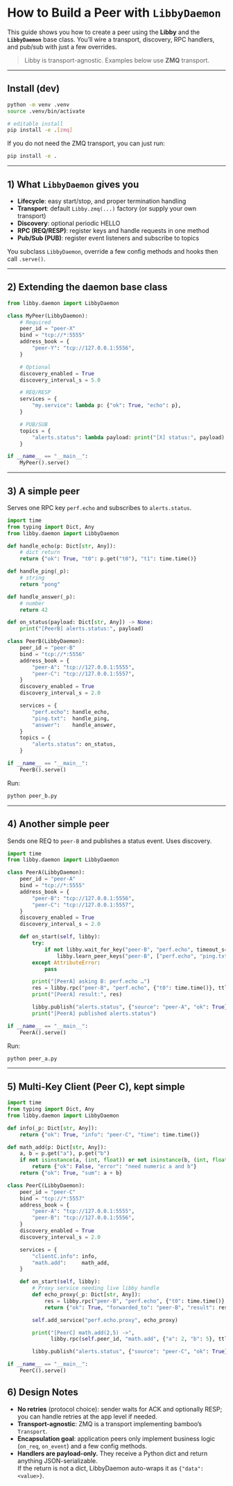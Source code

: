 # How to Build a Peer with `LibbyDaemon`

This guide shows you how to create a  peer using the **Libby** and the **`LibbyDaemon`** base class. You’ll wire a transport, discovery, RPC handlers, and pub/sub with just a few overrides.

> Libby is transport-agnostic. Examples below use **ZMQ** transport.

---

## Install (dev)

```bash
python -m venv .venv
source .venv/bin/activate

# editable install
pip install -e .[zmq]
```
If you do not need the ZMQ transport, you can just run:
```bash
pip install -e .
```

---

## 1) What `LibbyDaemon` gives you

- **Lifecycle**: easy start/stop, and proper termination handling
- **Transport**: default `Libby.zmq(...)` factory (or supply your own transport)
- **Discovery**: optional periodic HELLO 
- **RPC (REQ/RESP)**: register keys and handle requests in one method
- **Pub/Sub (PUB)**: register event listeners and subscribe to topics

You subclass `LibbyDaemon`, override a few config methods and hooks then call `.serve()`.

---

## 2) Extending the daemon base class

```python
from libby.daemon import LibbyDaemon

class MyPeer(LibbyDaemon):
    # Required
    peer_id = "peer-X"
    bind = "tcp://*:5555"
    address_book = {
        "peer-Y": "tcp://127.0.0.1:5556",
    }

    # Optional
    discovery_enabled = True
    discovery_interval_s = 5.0

    # REQ/RESP
    services = {
        "my.service": lambda p: {"ok": True, "echo": p},
    }

    # PUB/SUB 
    topics = {
        "alerts.status": lambda payload: print("[X] status:", payload),
    }

if __name__ == "__main__":
    MyPeer().serve()
```
---

## 3) A simple peer

Serves one RPC key `perf.echo` and subscribes to `alerts.status`.

```python
import time
from typing import Dict, Any
from libby.daemon import LibbyDaemon

def handle_echo(p: Dict[str, Any]):
    # dict return
    return {"ok": True, "t0": p.get("t0"), "t1": time.time()}

def handle_ping(_p):
    # string
    return "pong"

def handle_answer(_p):
    # number
    return 42

def on_status(payload: Dict[str, Any]) -> None:
    print("[PeerB] alerts.status:", payload)

class PeerB(LibbyDaemon):
    peer_id = "peer-B"
    bind = "tcp://*:5556"
    address_book = {
        "peer-A": "tcp://127.0.0.1:5555",
        "peer-C": "tcp://127.0.0.1:5557",
    }
    discovery_enabled = True
    discovery_interval_s = 2.0

    services = {
        "perf.echo": handle_echo,
        "ping.txt":  handle_ping,
        "answer":    handle_answer,
    }
    topics = {
        "alerts.status": on_status,
    }

if __name__ == "__main__":
    PeerB().serve()
```

Run:

```bash
python peer_b.py
```

---

## 4) Another simple peer

Sends one REQ to `peer-B` and publishes a status event. Uses discovery.

```python
import time
from libby.daemon import LibbyDaemon

class PeerA(LibbyDaemon):
    peer_id = "peer-A"
    bind = "tcp://*:5555"
    address_book = {
        "peer-B": "tcp://127.0.0.1:5556",
        "peer-C": "tcp://127.0.0.1:5557",
    }
    discovery_enabled = True
    discovery_interval_s = 2.0

    def on_start(self, libby):
        try:
            if not libby.wait_for_key("peer-B", "perf.echo", timeout_s=2.5):
                libby.learn_peer_keys("peer-B", ["perf.echo", "ping.txt", "answer"])
        except AttributeError:
            pass

        print("[PeerA] asking B: perf.echo …")
        res = libby.rpc("peer-B", "perf.echo", {"t0": time.time()}, ttl_ms=8000)
        print("[PeerA] result:", res)

        libby.publish("alerts.status", {"source": "peer-A", "ok": True})
        print("[PeerA] published alerts.status")

if __name__ == "__main__":
    PeerA().serve()
```

Run:

```bash
python peer_a.py
```

---

## 5) Multi-Key Client (Peer C), kept simple

```python
import time
from typing import Dict, Any
from libby.daemon import LibbyDaemon

def info(_p: Dict[str, Any]):
    return {"ok": True, "info": "peer-C", "time": time.time()}

def math_add(p: Dict[str, Any]):
    a, b = p.get("a"), p.get("b")
    if not isinstance(a, (int, float)) or not isinstance(b, (int, float)):
        return {"ok": False, "error": "need numeric a and b"}
    return {"ok": True, "sum": a + b}

class PeerC(LibbyDaemon):
    peer_id = "peer-C"
    bind = "tcp://*:5557"
    address_book = {
        "peer-A": "tcp://127.0.0.1:5555",
        "peer-B": "tcp://127.0.0.1:5556",
    }
    discovery_enabled = True
    discovery_interval_s = 2.0

    services = {
        "clientC.info": info,
        "math.add":     math_add,
    }

    def on_start(self, libby):
        # Proxy service needing live libby handle
        def echo_proxy(_p: Dict[str, Any]):
            res = libby.rpc("peer-B", "perf.echo", {"t0": time.time()}, ttl_ms=6000)
            return {"ok": True, "forwarded_to": "peer-B", "result": res}

        self.add_service("perf.echo.proxy", echo_proxy)

        print("[PeerC] math.add(2,5) ->",
              libby.rpc(self.peer_id, "math.add", {"a": 2, "b": 5}, ttl_ms=2000))

        libby.publish("alerts.status", {"source": "peer-C", "ok": True})

if __name__ == "__main__":
    PeerC().serve()
```

## 6) Design Notes

- **No retries** (protocol choice): sender waits for ACK and optionally RESP; you can handle retries at the app level if needed.
- **Transport-agnostic**: ZMQ is a transport implementing bamboo’s `Transport`.
- **Encapsulation goal**: application peers only implement business logic (`on_req`, `on_event`) and a few config methods.
- **Handlers are payload-only.** They receive a Python dict and return anything JSON-serializable.  
  If the return is not a dict, LibbyDaemon auto-wraps it as `{"data": <value>}`.

